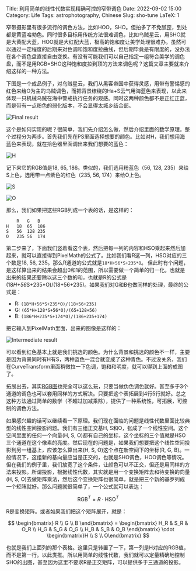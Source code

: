 Title: 利用简单的线性代数实现精确可控的窄带调色
Date: 2022-09-02 15:00
Category: Life
Tags: astrophotography, Chinese
Slug: sho-tune
LaTeX: 1

窄带摄影里有很多流行的调色方法，比如HOO，SHO。但拍多了不免腻歪，到处都是黄蓝哈勃色。同时很多目标用传统方法很难调色，比如乌贼星云，用SHO就是大黄配大蓝，HOO就是大红配大蓝，极高的饱和度让美学处理很难办。虽然可以通过一定程度的后期来对色调和饱和度拉曲线，但后期毕竟是有限度的，没办法在各个调色盘直接自由变换。有没有可能我们可以自己指定一组符合美学的调色盘，而不是用RGB=SHO这种饱和度拉到顶的方法来调色呢？这篇文章主要就来介绍这样的一种方法。

下图是一个成品例子，对乌贼星云，我们从黑客帝国中获得灵感，用带有警惕感的红色来给O为主的乌贼调色，而把背景缭绕的Ha+S云气用海蓝色来表现，以此来体现一只机械乌贼在海中警戒执行任务的观感。同时这两种颜色都不是正红正蓝，而是带有一点粉色的弱化版本，不会显得太城乡结合部。

![Final result](/images/sho-tune-final-result.jpg)

这个是如何实现的呢？很简单，我们先介绍怎么做，然后介绍里面的数学原理。整个过程分为两步。首先我们先在PS里面选择想要的颜色。比如对H，我们想用海蓝色来表现，就在拾色器里面调出来我们想要的蓝色：

![H](/images/sho-tune-h.png)

记下来它的RGB值是18, 65, 186。类似的，我们选用粉蓝色（56, 128, 235）来给S上色，选用带一点紫色的红色（235, 56, 174）来给O上色。

![S](/images/sho-tune-s.png)

![O](/images/sho-tune-o.png)

那么，我们如果把这些RGB列成一个表的话，是这样的：

```
	R	G	B
H	18	65	186
S	56	128	235
O	235	56	174
```

第二步来了，下面我们竖着看这个表，然后把每一列的内容和HSO乘起来然后加起来，就可以直接得到PixelMath的公式了。比如我们看R这一列，HSO对应的三个数是18, 56, 235。那么R通道的公式就是`18*H+56*S+235*O`。 但此时有个问题，是这样算出来的结果会超出0和1的范围，所以需要做一个简单的归一化。也就是出来的结果还要除以这三个数的和，也就是R的公式是(18*H+56*S+235*O)/(18+56+235)。如果我们对G和B也做同样的处理，最终的公式是：

* R: `(18*H+56*S+235*O)/(18+56+235)`
* G: `(65*H+128*S+56*O)/(65+128+56)`
* B: `(186*H+235*S+174*O)/(186+235+174)`

把它输入到PixelMath里面，出来的图像是这样的：

![Intermediate result](/images/sho-tune-result.png)

可以看到红色基本上就是我们挑选的颜色。为什么背景和挑选的颜色不一样，主要是因为背景同时有H有S，两种蓝色一混合就变成了这种青色。不过没关系，我们在CurveTransform里面稍微拉一下色调，饱和和明度，就可以得到上面的成图了。

拓展出去，其实[RGB图](/resolution-limit-of-135-system.html)也完全可以这么玩，只要当做伪色调色就好。甚至多于3个通道的调色也可以套用同样的方式解决。只要把这个表拓展到4行5行就好。总之这种方法通过简单的数学（不超过加减乘除），提供了一种系统性，可拓展，可控制的调色方法。

如果感兴趣的话可以继续看一下原理。我们现在面临的问题是线性代数里面比较典型的线性空间投影问题。我们有三组正交基H, S和O，张成了一个线性空间。这个空间里面的任何一个向量(H, S, O)都有自己的坐标，这个坐标的三个值就是HSO三个通道在这个像素的亮度。然后现在的问题是，如果我们想要把这个线性空间投影到另一组基上，应该怎么算出来(H, S, O)这个点在新空间下的坐标(R, G, B)。一般情况下，这组新的基向量应当是正交的，也就是SHO调色，HOO调色等情况。但在我们的例子里，我们放宽了这个条件，让颜色可以不正交，但还是用同样的方法来投影。所谓投影，根据线性代数，其实就是用一个变换矩阵去和待变换的向量(H, S, O)去做矩阵乘法，然后这个变换矩阵也很简单，就是把三个新的基罗列成一个矩阵就好。那么问题就很简单了，一个公式就可以表达：

$$ \text{RGB}^T = R \cdot \text{HSO}^T $$

R是变换矩阵。或者如果我们把这个矩阵展开，就是：

$$ \begin{bmatrix} R \\ G \\ B \end{bmatrix} = \begin{bmatrix} H_R & S_R & O_R \\ H_G & S_G & O_G \\ H_B & S_B & O_B \end{bmatrix} \cdot \begin{bmatrix}H \\ S \\ O\end{bmatrix} $$

也就是我们上面列的那个表格。这里只是转置了一下，第一列是H对应的RGB值，而不是第一行。以此类推。所以用简单的线性代数，我们就可以定量精确地控制SHO的出图，甚至因为这里不要求R是正交矩阵，可以提供多于三通道的投影。

<script async data-uid="65448d4615" src="https://yage.kit.com/65448d4615/index.js"></script>
